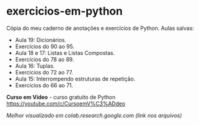 # exercicios-em-python
Cópia do meu caderno de anotações e exercícios de Python.
Aulas salvas:

 - Aula 19: Dicionários.
 - Exercícios do 90 ao 95.
 - Aula 18 e 17: Listas e Listas Compostas.
 - Exercícios do 78 ao 89.
 - Aula 16: Tuplas.
 - Exercícios do 72 ao 77.
 - Aula 15: Interrompendo estruturas de repetição.
 - Exercícios do 66 ao 71.

**Curso em Vídeo** - curso gratuito de Python
https://youtube.com/c/CursoemV%C3%ADdeo

*Melhor visualizado em colab.research.google.com
(link nos arquivos)*
